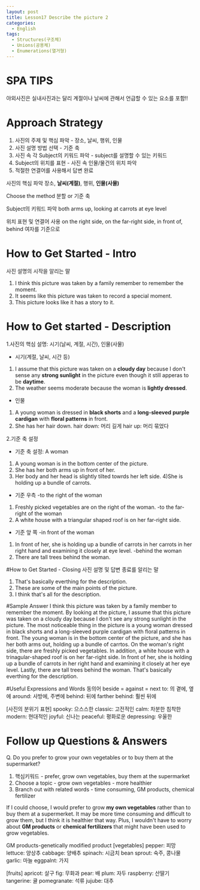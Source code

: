 ```yaml
---
layout: post
title: Lesson17 Describe the picture 2
categories:
  - English
tags:
  - Structures(구조체)
  - Unions(공용체)
  - Enumerations(열거형)
---
```



# SPA TIPS
야외사진은 실내사진과는 달리 계절이나 날씨에 관해서 언급할 수 있는 요소를 포함!!

# Approach Strategy
1. 사진의 주제 및 핵심 파악 - 장소, 날씨, 행위, 인물
2. 사진 설명 방법 선택 - 기준 축
3. 사진 속 각 Subject의 키워드 파악 - subject를 설명할 수 있는 키워드
4. Subject의 위치를 표현 - 사진 속 인물/물건의 위치 파악
5. 적절한 연결어를 사용해서 답변 완료

사진의 핵심 파악
장소, **날씨(계절)**, 행위, **인물(사물)**

Choose the method
분할 or 기준 축

Subject의 키워드 파악
both arms up, looking at carrots at eye level

위치 표현 및 연결어 사용
on the right side, on the far-right side, in front of, behind
여자를 기준으로 

# How to Get Started - Intro
사진 설명의 시작을 알리는 말

1. I think this picture was taken by a family remember to remember the moment.
2. It seems like this picture was taken to record a special moment.
3. This picture looks like it has a story to it.

# How to Get started - Description

1.사진의 핵심 설명: 시기(날씨, 계절, 시간), 인물(사물)
- 시기(계절, 날씨, 시간 등)
1) I assume that this picture was taken on a **cloudy day** because I don't sense any **strong sunlight** in the picture even though it still apperas to be **daytime**.
2) The weather seems moderate because the woman is **lightly dressed**.

- 인물
1) A young woman is dressed in **black shorts** and a **long-sleeved** **purple cardigan** with **floral patterns** in front.
2) She has her hair down.
hair down: 머리 길게
hair up: 머리 묶었다

2.기준 축 설정

- 기준 축 설정: A woman
1) A young woman is in the bottom center of the picture.
2) She has her both arms up in front of her.
3) Her body and her head is slightly tilted towrds her left side.
4)She is holding up a bundle of carrots.

- 기준 우측
-to the right of the woman
1) Freshly picked vegetables are on the right of the woman.
-to the far-right of the woman
1) A white house with a triangular shaped roof is on her far-right side.

- 기준 앞 쪽
-in front of the woman
1) In front of her, she is holding up a bundle of carrots in her carrots in her right hand and examining it closely at eye level.
-behind the woman
1) There are tall trees behind the woman.

#How to Get Started - Closing
사진 설명 및 답변 종료를 알리는 말
1. That's basically everthing for the description.
2. These are some of the main points of the picture.
3. I think that's all for the description.

#Sample Answer
I think this picture was taken by a family member to remember the moment.
By looking at the picture, I assume that this picture was taken on a cloudy day because I don't see any strong sunlight in the picture. The most noticeable thing in the picture is a young woman dressed in black shorts and a long-sleeved purple cardigan with floral patterns in front.
The young woman is in the bottom center of the picture, and she has her both arms out, holding up a bundle of carrtos.
On the woman's right side, there are freshly picked vegetables. In addition, a white house with a trinagular-shaped roof is on her far-right side.
In front of her, she is holding up a bundle of carrots in her right hand and examining it closely at her eye level.
Lastly, there are tall trees behind the woman.
That's basically everthing for the description.

#Useful Expressions and Words
동의어 beside = against = next to: 의 곁에, 옆에
around: 사방에, 주변에
behind: 뒤에
farther behind: 훨씬 뒤에

[사진의 분위기 표현]
spooky: 으스스한
classic: 고전적인
calm: 차분한 침착한
modern: 현대적인
joyful: 신나는
peaceful: 평화로운
depressing: 우울한

# Follow up Questions & Answers
Q. Do you prefer to grow your own vegetables or to buy them at the supermarket?
1. 핵심키워드 - prefer, grow own vegetables, buy them at the supermarket
2. Choose a topic - grow own vegetables - more healthier
3. Branch out with related words - time consuming, GM products, chemical fertilizer

If I could choose, I would prefer to grow **my own vegetables** rather than to buy them at a supermerket. It may be more time consuming and difficult to grow them, but I think it is healthier that way. Plus, I wouldn't have to worry about **GM products** or **chemical fertilizers** that might have been used to grow vegetables.

GM products-genetically modified product
[vegetables]
pepper: 피망
lettuce: 양상추
cabbage: 양배추
spinach: 시금치
bean sprout: 숙주, 콩나물
garlic: 마늘
eggpalnt: 가지

[fruits]
apricot: 살구
fig: 무화과
pear: 배
plum: 자두
raspberry: 산딸기
tangerine: 귤
pomegranate: 석류
jujube: 대추





